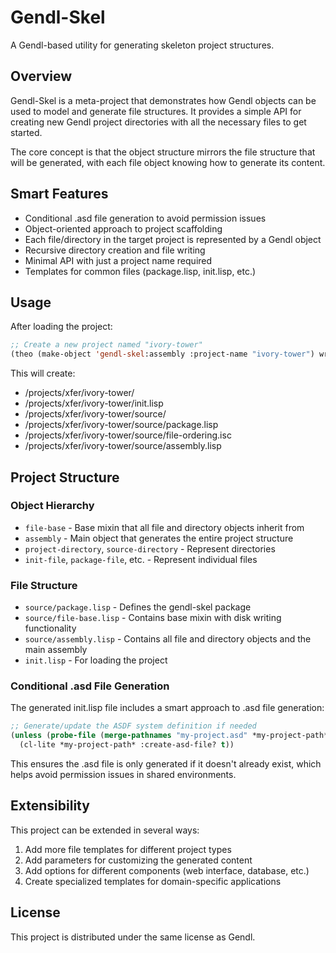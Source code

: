 # Gendl-Skel

A Gendl-based utility for generating skeleton project structures.

## Overview

Gendl-Skel is a meta-project that demonstrates how Gendl objects can
be used to model and generate file structures. It provides a simple
API for creating new Gendl project directories with all the necessary
files to get started.

The core concept is that the object structure mirrors the file
structure that will be generated, with each file object knowing how to
generate its content.

## Smart Features

- Conditional .asd file generation to avoid permission issues
- Object-oriented approach to project scaffolding
- Each file/directory in the target project is represented by a Gendl object
- Recursive directory creation and file writing
- Minimal API with just a project name required
- Templates for common files (package.lisp, init.lisp, etc.)

## Usage

After loading the project:

```lisp
;; Create a new project named "ivory-tower"
(theo (make-object 'gendl-skel:assembly :project-name "ivory-tower") write-to-disk!)
```

This will create:
- /projects/xfer/ivory-tower/
- /projects/xfer/ivory-tower/init.lisp
- /projects/xfer/ivory-tower/source/
- /projects/xfer/ivory-tower/source/package.lisp
- /projects/xfer/ivory-tower/source/file-ordering.isc
- /projects/xfer/ivory-tower/source/assembly.lisp

## Project Structure

### Object Hierarchy

- `file-base` - Base mixin that all file and directory objects inherit from
- `assembly` - Main object that generates the entire project structure
- `project-directory`, `source-directory` - Represent directories
- `init-file`, `package-file`, etc. - Represent individual files

### File Structure

- `source/package.lisp` - Defines the gendl-skel package
- `source/file-base.lisp` - Contains base mixin with disk writing functionality
- `source/assembly.lisp` - Contains all file and directory objects and the main assembly
- `init.lisp` - For loading the project

### Conditional .asd File Generation

The generated init.lisp file includes a smart approach to .asd file generation:

```lisp
;; Generate/update the ASDF system definition if needed
(unless (probe-file (merge-pathnames "my-project.asd" *my-project-path*))
  (cl-lite *my-project-path* :create-asd-file? t))
```

This ensures the .asd file is only generated if it doesn't already
exist, which helps avoid permission issues in shared environments.

## Extensibility

This project can be extended in several ways:

1. Add more file templates for different project types
2. Add parameters for customizing the generated content
3. Add options for different components (web interface, database, etc.)
4. Create specialized templates for domain-specific applications

## License

This project is distributed under the same license as Gendl.
